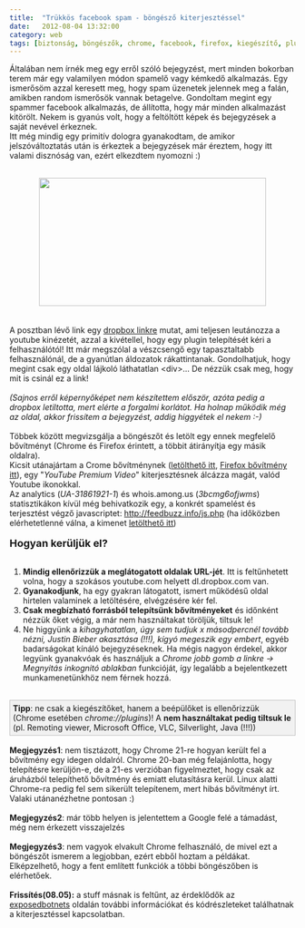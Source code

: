 ```yaml
---
title:  "Trükkös facebook spam - böngésző kiterjesztéssel"
date:   2012-08-04 13:32:00
category: web
tags: [biztonság, böngészők, chrome, facebook, firefox, kiegészítő, plugin, spam]
---
```


Általában nem írnék meg egy erről szóló bejegyzést, mert minden bokorban terem már egy valamilyen módon spamelő vagy kémkedő alkalmazás. Egy ismerősöm azzal keresett meg, hogy spam üzenetek jelennek meg a falán, amikben random ismerősök vannak betagelve. Gondoltam megint egy spammer facebook alkalmazás, de állította, hogy már minden alkalmazást kitörölt. Nekem is gyanús volt, hogy a feltöltött képek és bejegyzések a saját nevével érkeznek.<br />
Itt még mindig egy primitív dologra gyanakodtam, de amikor jelszóváltoztatás után is érkeztek a bejegyzések már éreztem, hogy itt valami disznóság van, ezért elkezdtem nyomozni :)<br />
<br />
<div class="separator" style="clear: both; text-align: center;">
<a href="http://2.bp.blogspot.com/-Ezv64iwj32E/UB0DnUmiF5I/AAAAAAAADv4/mc67Max44yM/s1600/fb-post.png" imageanchor="1" style="margin-left: 1em; margin-right: 1em;"><img border="0" height="226" src="http://2.bp.blogspot.com/-Ezv64iwj32E/UB0DnUmiF5I/AAAAAAAADv4/mc67Max44yM/s400/fb-post.png" width="400" /></a></div>
<br />
<br />
A posztban lévő link egy <a href="http://dl.dropbox.com/u/95861912/help.html">dropbox linkre</a> mutat, ami teljesen leutánozza a youtube kinézetét, azzal a kivétellel, hogy egy plugin telepítését kéri a felhasználótól! Itt már megszólal a vészcsengő egy tapasztaltabb felhasználónál, de a gyanútlan áldozatok rákattintanak. Gondolhatjuk, hogy megint csak egy oldal lájkoló láthatatlan &lt;div&gt;... De nézzük csak meg, hogy mit is csinál ez a link!<br />
<br />
<i>(Sajnos erről képernyőképet nem készítettem először, azóta pedig a dropbox letiltotta, mert elérte a forgalmi korlátot. Ha holnap működik még az oldal, akkor frissítem a bejegyzést, addig higgyétek el nekem :-)</i><br />
<br />
Többek között megvizsgálja a böngészőt és letölt egy ennek megfelelő bővítményt (Chrome és Firefox érintett, a többit átirányítja egy másik oldalra).<br />
Kicsit utánajártam a Crome bővítménynek (<a href="{{ site.assets_uri }}/2012.08/youtube.crx.deleteThis">letölthető itt</a>, <a href="{{ site.assets_uri }}/2012.08/plugin.xpi.deleteThis">Firefox bővítmény itt</a>), egy "<i>YouTube Premium Video</i>" kiterjesztésnek álcázza magát, valód Youtube ikonokkal.<br />
Az analytics (<i>UA-31861921-1</i>) és whois.among.us (<i>3bcmg6ofjwms</i>) statisztikákon kívül még behivatkozik egy, a konkrét spamelést és terjesztést végző javascriptet:&nbsp;<a href="http://feedbuzz.info/js.php">http://feedbuzz.info/js.php</a> (ha időközben elérhetetlenné válna, a kimenet <a href="{{ site.assets_uri }}/2012.08/js.php.html">letölthető itt</a>)<br />
<br />
<b><span style="font-size: large;">Hogyan kerüljük el?</span></b><br />
<br />
<ol>
<li><b>Mindig ellenőrizzük a meglátogatott oldalak URL-jét</b>. Itt is feltűnhetett volna, hogy a szokásos youtube.com helyett dl.dropbox.com van.</li>
<li><b>Gyanakodjunk</b>, ha egy gyakran látogatott, ismert működésű oldal hirtelen valaminek a letöltésére, elvégzésére kér fel.</li>
<li><b>Csak megbízható forrásból telepítsünk bővítményeket</b> és időnként nézzük őket végig, a már nem használtakat töröljük, tiltsuk le!</li>
<li>Ne higgyünk a <i>kihagyhatatlan, úgy sem tudjuk x másodpercnél tovább nézni, Justin Bieber akasztása (!!!), kígyó megeszik egy embert</i>, egyéb badarságokat kínáló bejegyzéseknek. Ha mégis nagyon érdekel, akkor legyünk gyanakvóak és használjuk a <i>Chrome jobb gomb a linkre -&gt; Megnyitás inkognitó ablakban </i>funkcióját, így legalább a bejelentkezett munkamenetünkhöz nem férnek hozzá.</li>
</ol>
<br />
<div style="background-color: #f1f1f1; border: 1px solid silver; padding: 5px;">
<b>Tipp</b>: ne csak a kiegészítőket, hanem a beépülőket is ellenőrizzük (Chrome esetében <i>chrome://plugins</i>)! A <b>nem használtakat pedig tiltsuk le</b> (pl. Remoting viewer, Microsoft Office, VLC, Silverlight, Java (!!!))</div>
<br />
<b>Megjegyzés1</b>: nem tisztázott, hogy Chrome 21-re hogyan került fel a bővítmény egy idegen oldalról. Chrome 20-ban még felajánlotta, hogy telepítésre kerüljön-e, de a 21-es verzióban figyelmeztet, hogy csak az áruházból telepíthető bővítmény és emiatt elutasításra kerül. Linux alatti Chrome-ra pedig fel sem sikerült telepítenem, mert hibás bővítményt írt. Valaki utánanézhetne pontosan :)<br />
<br />
<b>Megjegyzés2</b>: már több helyen is jelentettem a Google felé a támadást, még nem érkezett visszajelzés<br />
<br />
<b>Megjegyzés3</b>: nem vagyok elvakult Chrome felhasználó, de mivel ezt a böngészőt ismerem a legjobban, ezért ebből hoztam a példákat. Elképzelhető, hogy a fent említett funkciók a többi böngészőben is elérhetőek.<br />
<br />
<b>Frissítés(08.05):</b>&nbsp;a stuff másnak is feltűnt, az érdeklődők az <a href="http://www.exposedbotnets.com/2012/08/feedbuzzinfo-malicious-browser.html">exposedbotnets</a>&nbsp;oldalán további információkat és kódrészleteket találhatnak a kiterjesztéssel kapcsolatban.
